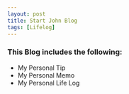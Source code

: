```yaml
---
layout: post
title: Start John Blog
tags: [Lifelog]
---
```


### This Blog includes the following:
- My Personal Tip
- My Personal Memo
- My Personal Life Log
